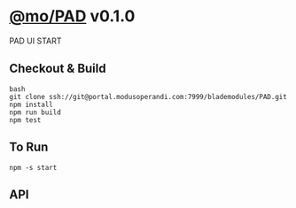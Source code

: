 
# [@mo/PAD](https://portal.modusoperandi.com/bitbucket/projects/BLADEMODULES/repos/PAD/browse) v0.1.0

PAD UI START

## Checkout & Build

    bash
    git clone ssh://git@portal.modusoperandi.com:7999/blademodules/PAD.git
    npm install
    npm run build
    npm test

## To Run 

    npm -s start

## API

